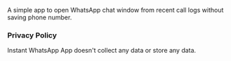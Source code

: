 <!--
.. title: Instant WhatsApp
.. slug: instant-whatsapp
.. date: 2020-12-27 06:21:21 UTC+05:30
.. tags: flutter
.. category:
.. link:
.. description: How to open whatsapp chat without saving contact number on phone?
.. type: text
-->


A simple app to open WhatsApp chat window from recent call logs without saving phone number.


### Privacy Policy

Instant WhatsApp App doesn't collect any data or store any data.
